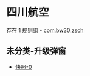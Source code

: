 # 四川航空

存在 1 规则组 - [com.bw30.zsch](/src/apps/com.bw30.zsch.ts)

## 未分类-升级弹窗

- [快照-0](https://i.gkd.li/i/13068699)
